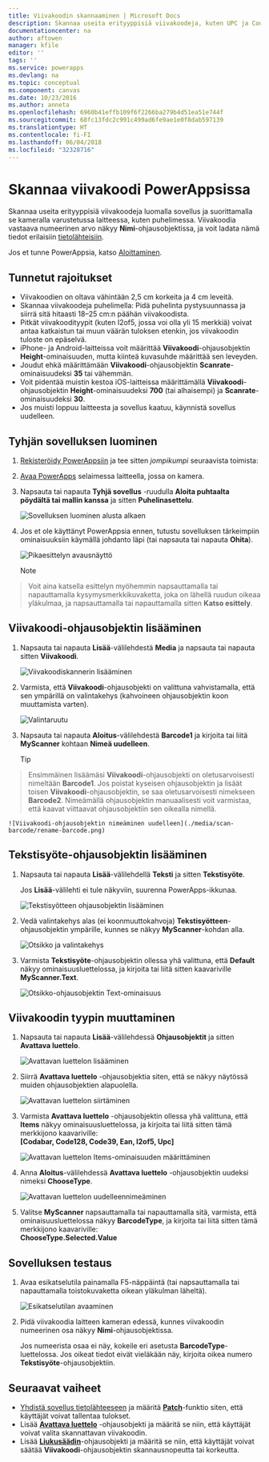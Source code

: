 ```yaml
---
title: Viivakoodin skannaaminen | Microsoft Docs
description: Skannaa useita erityyppisiä viivakoodeja, kuten UPC ja Codabar
documentationcenter: na
author: aftowen
manager: kfile
editor: ''
tags: ''
ms.service: powerapps
ms.devlang: na
ms.topic: conceptual
ms.component: canvas
ms.date: 10/23/2016
ms.author: anneta
ms.openlocfilehash: 6960b41effb109f6f2266ba279b4d51ea51e744f
ms.sourcegitcommit: 68fc13fdc2c991c499ad6fe9ae1e0f8dab597139
ms.translationtype: HT
ms.contentlocale: fi-FI
ms.lasthandoff: 06/04/2018
ms.locfileid: "32328716"
---
```

# <a name="scan-a-barcode-in-powerapps"></a>Skannaa viivakoodi PowerAppsissa
Skannaa useita erityyppisiä viivakoodeja luomalla sovellus ja suorittamalla se kameralla varustetussa laitteessa, kuten puhelimessa. Viivakoodia vastaava numeerinen arvo näkyy **Nimi**-ohjausobjektissa, ja voit ladata nämä tiedot erilaisiin [tietolähteisiin](connections-list.md).

Jos et tunne PowerAppsia, katso [Aloittaminen](getting-started.md).

## <a name="known-limitations"></a>Tunnetut rajoitukset
* Viivakoodien on oltava vähintään 2,5 cm korkeita ja 4 cm leveitä.
* Skannaa viivakoodeja puhelimella: Pidä puhelinta pystysuunnassa ja siirrä sitä hitaasti 18–25 cm:n päähän viivakoodista.
* Pitkät viivakoodityypit (kuten I2of5, jossa voi olla yli 15 merkkiä) voivat antaa katkaistun tai muun väärän tuloksen etenkin, jos viivakoodin tuloste on epäselvä.
* iPhone- ja Android-laitteissa voit määrittää **Viivakoodi**-ohjausobjektin **Height**-ominaisuuden, mutta kiinteä kuvasuhde määrittää sen leveyden.
* Joudut ehkä määrittämään **Viivakoodi**-ohjausobjektin **Scanrate**-ominaisuudeksi **35** tai vähemmän.
* Voit pidentää muistin kestoa iOS-laitteissa määrittämällä **Viivakoodi**-ohjausobjektin **Height**-ominaisuudeksi **700** (tai alhaisempi) ja **Scanrate**-ominaisuudeksi **30**.
* Jos muisti loppuu laitteesta ja sovellus kaatuu, käynnistä sovellus uudelleen.

## <a name="create-a-blank-app"></a>Tyhjän sovelluksen luominen
1. [Rekisteröidy PowerAppsiin](../signup-for-powerapps.md) ja tee sitten *jompikumpi* seuraavista toimista:

1. [Avaa PowerApps](https://create.powerapps.com) selaimessa laitteella, jossa on kamera.

2. Napsauta tai napauta **Tyhjä sovellus** -ruudulla **Aloita puhtaalta pöydältä tai mallin kanssa** ja sitten **Puhelinasettelu**.

    ![Sovelluksen luominen alusta alkaen](./media/scan-barcode/create-from-blank.png)

3. Jos et ole käyttänyt PowerAppsia ennen, tutustu sovelluksen tärkeimpiin ominaisuuksiin käymällä johdanto läpi (tai napsauta tai napauta **Ohita**).

    ![Pikaesittelyn avausnäyttö](./media/scan-barcode/quick-tour.png)

    > [!NOTE]
> Voit aina katsella esittelyn myöhemmin napsauttamalla tai napauttamalla kysymysmerkkikuvaketta, joka on lähellä ruudun oikeaa yläkulmaa, ja napsauttamalla tai napauttamalla sitten **Katso esittely**.

## <a name="add-a-barcode-control"></a>Viivakoodi-ohjausobjektin lisääminen
1. Napsauta tai napauta **Lisää**-välilehdestä **Media** ja napsauta tai napauta sitten **Viivakoodi**.

    ![Viivakoodiskannerin lisääminen](./media/scan-barcode/add-scanner.png)

2. Varmista, että **Viivakoodi**-ohjausobjekti on valittuna vahvistamalla, että sen ympärillä on valintakehys (kahvoineen ohjausobjektin koon muuttamista varten).

    ![Valintaruutu](./media/scan-barcode/selection-box.png)

3. Napsauta tai napauta **Aloitus**-välilehdestä **Barcode1** ja kirjoita tai liitä **MyScanner** kohtaan **Nimeä uudelleen**.

    > [!TIP]
> Ensimmäinen lisäämäsi **Viivakoodi**-ohjausobjekti on oletusarvoisesti nimeltään **Barcode1**. Jos poistat kyseisen ohjausobjektin ja lisäät toisen **Viivakoodi**-ohjausobjektin, se saa oletusarvoisesti nimekseen **Barcode2**. Nimeämällä ohjausobjektin manuaalisesti voit varmistaa, että kaavat viittaavat ohjausobjektiin sen oikealla nimellä.

    ![Viivakoodi-ohjausobjektin nimeäminen uudelleen](./media/scan-barcode/rename-barcode.png)

## <a name="add-a-text-input-control"></a>Tekstisyöte-ohjausobjektin lisääminen
1. Napsauta tai napauta **Lisää**-välilehdellä **Teksti** ja sitten **Tekstisyöte**.

    Jos **Lisää**-välilehti ei tule näkyviin, suurenna PowerApps-ikkunaa.

    ![Tekstisyötteen ohjausobjektin lisääminen](./media/scan-barcode/add-text-input.png)

2. Vedä valintakehys alas (ei koonmuuttokahvoja) **Tekstisyötteen**-ohjausobjektin ympärille, kunnes se näkyy **MyScanner**-kohdan alla.

    ![Otsikko ja valintakehys](./media/scan-barcode/move-input-text.png)

3. Varmista **Tekstisyöte**-ohjausobjektin ollessa yhä valittuna, että **Default** näkyy ominaisuusluettelossa, ja kirjoita tai liitä sitten kaavariville **MyScanner.Text**.

    ![Otsikko-ohjausobjektin Text-ominaisuus](./media/scan-barcode/default-text.png)

## <a name="change-the-barcode-type"></a>Viivakoodin tyypin muuttaminen
1. Napsauta tai napauta **Lisää**-välilehdessä **Ohjausobjektit** ja sitten **Avattava luettelo**.

    ![Avattavan luettelon lisääminen](./media/scan-barcode/insert-dropdown.png)

2. Siirrä **Avattava luettelo** -ohjausobjektia siten, että se näkyy näytössä muiden ohjausobjektien alapuolella.

    ![Avattavan luettelon siirtäminen](./media/scan-barcode/move-dropdown.png)

3. Varmista **Avattava luettelo** -ohjausobjektin ollessa yhä valittuna, että **Items** näkyy ominaisuusluettelossa, ja kirjoita tai liitä sitten tämä merkkijono kaavariville:<br>
    **[Codabar, Code128, Code39, Ean, I2of5, Upc]**

    ![Avattavan luettelon Items-ominaisuuden määrittäminen](./media/scan-barcode/items-property.png)

4. Anna **Aloitus**-välilehdessä **Avattava luettelo** -ohjausobjektin uudeksi nimeksi **ChooseType**.

    ![Avattavan luettelon uudelleennimeäminen](./media/scan-barcode/rename-dropdown.png)

5. Valitse **MyScanner** napsauttamalla tai napauttamalla sitä, varmista, että ominaisuusluettelossa näkyy **BarcodeType**, ja kirjoita tai liitä sitten tämä merkkijono kaavariville:<br>
    **ChooseType.Selected.Value**

## <a name="test-the-app"></a>Sovelluksen testaus
1. Avaa esikatselutila painamalla F5-näppäintä (tai napsauttamalla tai napauttamalla toistokuvaketta oikean yläkulman läheltä).

    ![Esikatselutilan avaaminen](./media/scan-barcode/open-preview.png)

2. Pidä viivakoodia laitteen kameran edessä, kunnes viivakoodin numeerinen osa näkyy **Nimi**-ohjausobjektissa.

    Jos numeerista osaa ei näy, kokeile eri asetusta **BarcodeType**-luettelossa. Jos oikeat tiedot eivät vieläkään näy, kirjoita oikea numero **Tekstisyöte**-ohjausobjektiin.

## <a name="next-steps"></a>Seuraavat vaiheet
* [Yhdistä sovellus tietolähteeseen](add-data-connection.md) ja määritä **[Patch](functions/function-patch.md)**-funktio siten, että käyttäjät voivat tallentaa tulokset.
* Lisää **[Avattava luettelo](controls/control-drop-down.md)** -ohjausobjekti ja määritä se niin, että käyttäjät voivat valita skannattavan viivakoodin.
* Lisää **[Liukusäädin](controls/control-slider.md)**-ohjausobjekti ja määritä se niin, että käyttäjät voivat säätää **Viivakoodi**-ohjausobjektin skannausnopeutta tai korkeutta.
